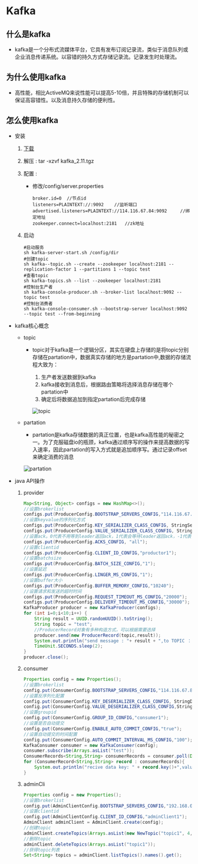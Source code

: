 # Kafka

## 什么是kafka

* kafka是一个分布式流媒体平台，它具有发布订阅记录流，类似于消息队列或企业消息传递系统。以容错的持久方式存储记录流。记录发生时处理流。

## 为什么使用kafka

* 高性能，相比ActiveMQ来说性能可以提高5-10倍，并且特殊的存储机制可以保证高容错性。以及消息持久存储的便利性。

## 怎么使用kafka

* 安装

  1. [下载](https://www.apache.org/dyn/closer.cgi?path=/kafka/2.1.0/kafka_2.11-2.1.0.tgz)

  2. 解压 : tar -xzvf kafka_2.11.tgz

  3. 配置 : 

     * 修改/config/server.properties

       ```properties
       broker.id=0  //节点id
       listeners=PLAINTEXT://:9092    //监听端口
       advertised.listeners=PLAINTEXT://114.116.67.84:9092     //绑定地址
       zookeeper.connect=localhost:2181   //zk地址
       ```

  4. 启动

     ```shell
     #启动服务
     sh kafka-server-start.sh /config/dir
     #创建topic
     sh kafka--topic.sh --create --zookeeper localhost:2181 --replication-factor 1 --partitions 1 --topic test
     #查看topic
     sh kafka-topics.sh --list --zookeeper localhost:2181
     #控制台生产者
     sh kafka-console-producer.sh --broker-list localhost:9092 --topic test
     #控制台消费者
     sh kafka-console-consumer.sh --bootstrap-server localhost:9092 --topic test --from-beginning
     ```

* kafka核心概念

  * topic

    * topic对于kafka是一个逻辑分区，其实在硬盘上存储的是将topic分别存储在partation中，数据真实存储的地方是partation中,数据的存储流程大致为：

      1. 生产者发送数据到kafka
      2. kafka接收到消息后，根据路由策略将选择消息存储在哪个partation中
      3. 确定后将数据追加到指定partation后完成存储

      ![topic](http://kafka.apache.org/20/images/log_anatomy.png)

  * partation

    * partation是kafka存储数据的真正位置，也是kafka高性能的秘密之一。为了克服磁盘io的瓶颈，kafka通过顺序写的操作来提高数据的写入速率，因此partation的写入方式就是追加顺序写。通过记录offset来确定消费的消息

    ![partation](http://kafka.apache.org/20/images/log_anatomy.png)

* java API操作

  1. provider

     ```java
     Map<String, Object> configs = new HashMap<>();
     //设置brokerlist
     configs.put(ProducerConfig.BOOTSTRAP_SERVERS_CONFIG,"114.116.67.84:9092");
     //设置keyvalue的序列化方式
     configs.put(ProducerConfig.KEY_SERIALIZER_CLASS_CONFIG, StringSerializer.class.getName());
     configs.put(ProducerConfig.VALUE_SERIALIZER_CLASS_CONFIG, StringSerializer.class.getName());
     //设置ack。0代表不用等到leader返回ack，1代表会等待leader返回ack，-1代表等到所有的broker同步到消息后才返回ack
     configs.put(ProducerConfig.ACKS_CONFIG, "all");
     //设置clientid
     configs.put(ProducerConfig.CLIENT_ID_CONFIG,"productor1");
     //设置batchsize
     configs.put(ProducerConfig.BATCH_SIZE_CONFIG,"1");
     //设置延迟
     configs.put(ProducerConfig.LINGER_MS_CONFIG,"1");
     //设置buffer大小
     configs.put(ProducerConfig.BUFFER_MEMORY_CONFIG,"10240");
     //设置请求和发送的超时时间
     configs.put(ProducerConfig.REQUEST_TIMEOUT_MS_CONFIG,"20000");
     configs.put(ProducerConfig.DELIVERY_TIMEOUT_MS_CONFIG,"30000");
     KafkaProducer producer = new KafkaProducer(configs);
     for (int i=0;i<10;i++) {
         String result = UUID.randomUUID().toString();
         String topic = "test";
         //ProducerRecord对象有多种构造方式，可以根据需要选择
         producer.send(new ProducerRecord(topic,result));
         System.out.println("send message : "+ result + ",to TOPIC ： " + topic );
         TimeUnit.SECONDS.sleep(2);
     }
     producer.close();
     ```

  2. consumer

     ```java
     Properties config = new Properties();
     //设置brokerlist
     config.put(ConsumerConfig.BOOTSTRAP_SERVERS_CONFIG,"114.116.67.84:9092");
     //设置反序列化配置
     config.put(ConsumerConfig.KEY_DESERIALIZER_CLASS_CONFIG, StringDeserializer.class.getName());
     config.put(ConsumerConfig.VALUE_DESERIALIZER_CLASS_CONFIG,StringDeserializer.class.getName());
     //设置groupid
     config.put(ConsumerConfig.GROUP_ID_CONFIG,"consumer1");
     //设置是否自动提交
     config.put(ConsumerConfig.ENABLE_AUTO_COMMIT_CONFIG,"true");
     //设置自动提交的时间配置
     config.put(ConsumerConfig.AUTO_COMMIT_INTERVAL_MS_CONFIG,"100");
     KafkaConsumer consumer = new KafkaConsumer(config);
     consumer.subscribe(Arrays.asList("test"));
     ConsumerRecords<String,String> consumerRecords = consumer.poll(Duration.ofDays(1));
     for (ConsumerRecord<String,String> record : consumerRecords){
         System.out.println("recive data key: " + record.key()+",value:" + record.value());
     }
     ```

  3. adminCli

     ```java
     Properties config = new Properties();
     //设置brokerlist
     config.put(AdminClientConfig.BOOTSTRAP_SERVERS_CONFIG,"192.168.0.185:9092");
     //设置clientid
     config.put(AdminClientConfig.CLIENT_ID_CONFIG,"adminClient1");
     AdminClient adminClient = AdminClient.create(config);
     //创建topic
     adminClient.createTopics(Arrays.asList(new NewTopic("topic1", 4, (short) 1)));
     //删除topic
     adminClient.deleteTopics(Arrays.asList("topic1"));
     //获得topic列表
     Set<String> topics = adminClient.listTopics().names().get();
     ```
